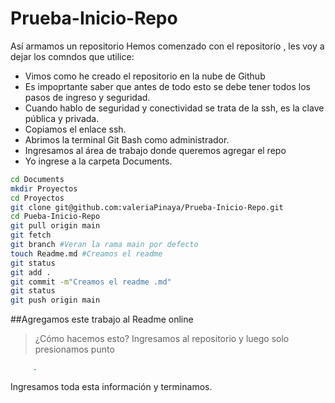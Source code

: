 # Prueba-Inicio-Repo
Así armamos un repositorio
Hemos comenzado con el repositorio , les voy a dejar los comndos que utilice:<br>
* Vimos como he creado el repositorio en la nube de Github
* Es impoprtante saber que antes de todo esto se debe tener todos los pasos de ingreso y seguridad.
* Cuando hablo de seguridad y conectividad se trata de la ssh, es la clave pública y privada.
* Copiamos el enlace ssh.
* Abrimos la terminal Git Bash como administrador.
* Ingresamos al área de trabajo donde queremos agregar el repo
* Yo ingrese a la carpeta Documents.

```sh
cd Documents
mkdir Proyectos
cd Proyectos
git clone git@github.com:valeriaPinaya/Prueba-Inicio-Repo.git
cd Pueba-Inicio-Repo
git pull origin main
git fetch
git branch #Veran la rama main por defecto
touch Readme.md #Creamos el readme
git status
git add .
git commit -m"Creamos el readme .md"
git status
git push origin main
``` 

##Agregamos este trabajo al Readme online
> ¿Cómo hacemos esto?
Ingresamos al repositorio y luego solo presionamos punto <br>

```sh
     .
```
Ingresamos toda esta información y terminamos. 